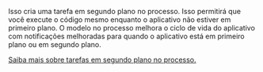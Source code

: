 ﻿Isso cria uma tarefa em segundo plano no processo. Isso permitirá que você execute o código mesmo enquanto o aplicativo não estiver em primeiro plano. O modelo no processo melhora o ciclo de vida do aplicativo com notificações melhoradas para quando o aplicativo está em primeiro plano ou em segundo plano.

[Saiba mais sobre tarefas em segundo plano no processo.](https://docs.microsoft.com/windows/uwp/launch-resume/create-and-register-an-inproc-background-task)
